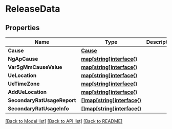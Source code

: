 # ReleaseData

## Properties
Name | Type | Description | Notes
------------ | ------------- | ------------- | -------------
**Cause** | [**Cause**](Cause.md) |  | [optional] 
**NgApCause** | [**map[string]interface{}**](object.md) |  | [optional] 
**Var5gMmCauseValue** | [**map[string]interface{}**](object.md) |  | [optional] 
**UeLocation** | [**map[string]interface{}**](object.md) |  | [optional] 
**UeTimeZone** | [**map[string]interface{}**](object.md) |  | [optional] 
**AddUeLocation** | [**map[string]interface{}**](object.md) |  | [optional] 
**SecondaryRatUsageReport** | [**[]map[string]interface{}**](object.md) |  | [optional] 
**SecondaryRatUsageInfo** | [**[]map[string]interface{}**](object.md) |  | [optional] 

[[Back to Model list]](../README.md#documentation-for-models) [[Back to API list]](../README.md#documentation-for-api-endpoints) [[Back to README]](../README.md)


